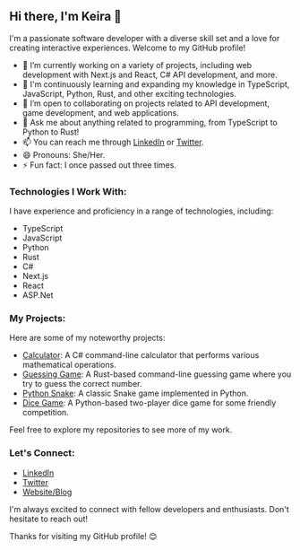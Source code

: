 ## Hi there, I'm Keira 👋

I'm a passionate software developer with a diverse skill set and a love for creating interactive experiences. Welcome to my GitHub profile!

- 🔭 I’m currently working on a variety of projects, including web development with Next.js and React, C# API development, and more.
- 🌱 I'm continuously learning and expanding my knowledge in TypeScript, JavaScript, Python, Rust, and other exciting technologies.
- 👯 I’m open to collaborating on projects related to API development, game development, and web applications.
- 💬 Ask me about anything related to programming, from TypeScript to Python to Rust!
- 📫 You can reach me through [LinkedIn](https://www.linkedin.com/in/keira-hopkins-aa6a04290/) or [Twitter](https:twitter.com/NotKeira).
- 😄 Pronouns: She/Her.
- ⚡ Fun fact: I once passed out three times.

### Technologies I Work With:

I have experience and proficiency in a range of technologies, including:

- TypeScript
- JavaScript
- Python
- Rust
- C#
- Next.js
- React
- ASP.Net

### My Projects:

Here are some of my noteworthy projects:

- [Calculator](https://github.com/NotKeira/ConsoleCalculator): A C# command-line calculator that performs various mathematical operations.
- [Guessing Game](https://github.com/NotKeira/guessing-game): A Rust-based command-line guessing game where you try to guess the correct number.
- [Python Snake](https://github.com/NotKeira/python-snake): A classic Snake game implemented in Python.
- [Dice Game](https://github.com/NotKeira/dice-game-python): A Python-based two-player dice game for some friendly competition.

Feel free to explore my repositories to see more of my work.

### Let's Connect:

- [LinkedIn](https://www.linkedin.com/in/keira-hopkins-aa6a04290/)
- [Twitter](https://twitter.com/NotKeira)
- [Website/Blog](https://keirahopkins.co.uk)

I'm always excited to connect with fellow developers and enthusiasts. Don't hesitate to reach out!

Thanks for visiting my GitHub profile! 😊

